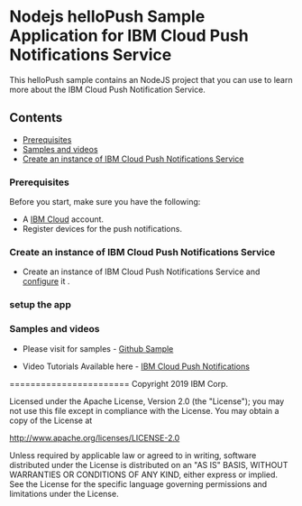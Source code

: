 # Nodejs helloPush Sample Application for IBM Cloud Push Notifications Service

This helloPush sample contains an NodeJS project that you can use to learn more about the IBM Cloud Push Notification Service.

## Contents
- [Prerequisites](#prerequisites)
- [Samples and videos](#samples-and-videos)
- [Create an instance of IBM Cloud Push Notifications Service](#create-an-instance-of-bluemix-push-notifications-service)


### Prerequisites

Before you start, make sure you have the following:

- A [IBM Cloud](http://bluemix.net) account.
- Register devices for the push notifications.

### Create an instance of IBM Cloud Push Notifications Service
- Create an instance of IBM Cloud Push Notifications Service and [configure](https://console.ng.bluemix.net/docs/services/mobilepush/t_push_provider_ios.html) it .


### setup the app


### Samples and videos

* Please visit for samples - [Github Sample](https://github.com/ibm-bluemix-mobile-services/bms-samples-swift-hellopush)

* Video Tutorials Available here - [IBM Cloud Push Notifications](https://www.youtube.com/channel/UCRr2Wou-z91fD6QOYtZiHGA)

=======================
Copyright 2019 IBM Corp.

Licensed under the Apache License, Version 2.0 (the "License");
you may not use this file except in compliance with the License.
You may obtain a copy of the License at

http://www.apache.org/licenses/LICENSE-2.0

Unless required by applicable law or agreed to in writing, software
distributed under the License is distributed on an "AS IS" BASIS,
WITHOUT WARRANTIES OR CONDITIONS OF ANY KIND, either express or implied.
See the License for the specific language governing permissions and
limitations under the License.